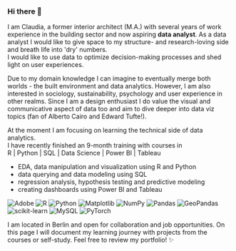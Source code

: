 ### Hi there 👋

I am Claudia, a former interior architect (M.A.) with several years of work experience in the building sector and now aspiring **data analyst**.
As a data analyst I would like to give space to my structure- and research-loving side and breath life into 'dry' numbers.  
I would like to use data to optimize decision-making processes and shed light on user experiences.

Due to my domain knowledge I can imagine to eventually merge both worlds - the built environment and data analytics.
However, I am also interested in sociology, sustainability, psychology and user experience in other realms.
Since I am a design enthusiast I do value the visual and communicative aspect of data too and aim to dive deeper into 
data viz topics (fan of Alberto Cairo and Edward Tufte!).

At the moment I am focusing on learning the technical side of data analytics.  
I have recently finished an 9-month training with courses in  
R | Python |  SQL | Data Science | Power BI | Tableau
- EDA, data manipulation and visualization using R and Python
- data querying and data modeling using SQL
- regression analysis, hypothesis testing and predictive modeling
- creating dashboards using Power BI and Tableau  


![Adobe](https://img.shields.io/badge/adobe-%23FF0000.svg?style=for-the-badge&logo=adobe&logoColor=white)
![R](https://img.shields.io/badge/r-%23276DC3.svg?style=for-the-badge&logo=r&logoColor=white)
![Python](https://img.shields.io/badge/python-3670A0?style=for-the-badge&logo=python&logoColor=ffdd54)
![Matplotlib](https://img.shields.io/badge/Matplotlib-%23ffffff.svg?style=for-the-badge&logo=Matplotlib&logoColor=black)
![NumPy](https://img.shields.io/badge/numpy-%23013243.svg?style=for-the-badge&logo=numpy&logoColor=white)
![Pandas](https://img.shields.io/badge/pandas-%23150458.svg?style=for-the-badge&logo=pandas&logoColor=white)
![GeoPandas](https://img.shields.io/badge/GeoPandas-%230095C5.svg?style=for-the-badge&logo=geopandas&logoColor=white)
![scikit-learn](https://img.shields.io/badge/scikit--learn-%23F7931E.svg?style=for-the-badge&logo=scikit-learn&logoColor=white)
![MySQL](https://img.shields.io/badge/mysql-4479A1.svg?style=for-the-badge&logo=mysql&logoColor=white)
![PyTorch](https://img.shields.io/badge/PyTorch-%23EE4C2C.svg?style=for-the-badge&logo=PyTorch&logoColor=white)

I am located in Berlin and open for collaboration and job opportunities.
On this page I will document my learning journey with projects from the courses
or self-study. Feel free to review my portfolio! ✨

